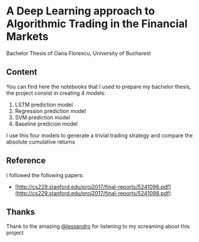 # A Deep Learning approach to Algorithmic Trading in the Financial Markets
Bachelor Thesis of Oana Florescu, University of Bucharest

## Content

You can find here the notebooks that I used to prepare my bachelor thesis, the project consist in creating 4 models:

1. LSTM prediction model
2. Regression prediction model
3. SVM prediction model
3. Baseline predicion model

I use this four models to generate a trivial trading strategy and compare the absolute cumulative returns

## Reference

I followed the following papers:
- [http://cs229.stanford.edu/proj2017/final-reports/5241098.pdf](http://cs229.stanford.edu/proj2017/final-reports/5241098.pdf)

## Thanks

Thank to the amazing [@lessandro](github.com/solbiatialessandro) for listening to my screaming about this project
